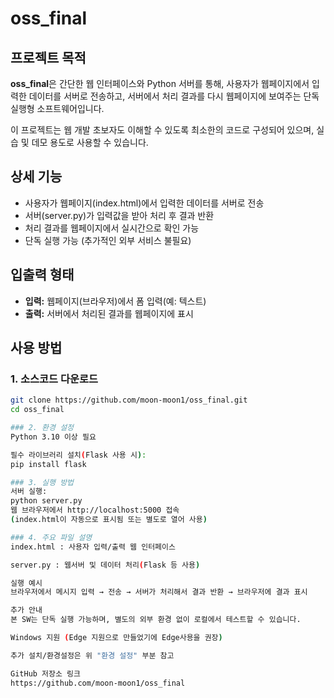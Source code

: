 # oss_final

## 프로젝트 목적
**oss_final**은 간단한 웹 인터페이스와 Python 서버를 통해, 사용자가 웹페이지에서 입력한 데이터를 서버로 전송하고, 서버에서 처리 결과를 다시 웹페이지에 보여주는 단독 실행형 소프트웨어입니다.

이 프로젝트는 웹 개발 초보자도 이해할 수 있도록 최소한의 코드로 구성되어 있으며, 실습 및 데모 용도로 사용할 수 있습니다.

## 상세 기능
- 사용자가 웹페이지(index.html)에서 입력한 데이터를 서버로 전송
- 서버(server.py)가 입력값을 받아 처리 후 결과 반환
- 처리 결과를 웹페이지에서 실시간으로 확인 가능
- 단독 실행 가능 (추가적인 외부 서비스 불필요)

## 입출력 형태
- **입력:** 웹페이지(브라우저)에서 폼 입력(예: 텍스트)
- **출력:** 서버에서 처리된 결과를 웹페이지에 표시

## 사용 방법

### 1. 소스코드 다운로드
```bash
git clone https://github.com/moon-moon1/oss_final.git
cd oss_final

### 2. 환경 설정
Python 3.10 이상 필요

필수 라이브러리 설치(Flask 사용 시):
pip install flask

### 3. 실행 방법
서버 실행:
python server.py
웹 브라우저에서 http://localhost:5000 접속
(index.html이 자동으로 표시됨 또는 별도로 열어 사용)

### 4. 주요 파일 설명
index.html : 사용자 입력/출력 웹 인터페이스

server.py : 웹서버 및 데이터 처리(Flask 등 사용)

실행 예시
브라우저에서 메시지 입력 → 전송 → 서버가 처리해서 결과 반환 → 브라우저에 결과 표시

추가 안내
본 SW는 단독 실행 가능하며, 별도의 외부 환경 없이 로컬에서 테스트할 수 있습니다.

Windows 지원 (Edge 지원으로 만들었기에 Edge사용을 권장)

추가 설치/환경설정은 위 "환경 설정" 부분 참고

GitHub 저장소 링크
https://github.com/moon-moon1/oss_final
